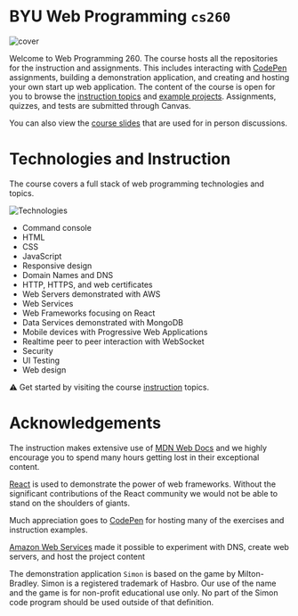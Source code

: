 # BYU **Web Programming** `cs260`

![cover](https://github.com/webprogramming260/.github/blob/main/profile/webprogrammingcover.jpg?raw=true)

Welcome to Web Programming 260. The course hosts all the repositories for the instruction and assignments. This includes interacting with [CodePen](https://codepen.io) assignments, building a demonstration application, and creating and hosting your own start up web application. The content of the course is open for you to browse the [instruction topics](https://github.com/webprogramming260/.github/blob/main/profile/instructionTopics.md#readme) and [example projects](https://github.com/webprogramming260/.github/blob/main/profile/essentials/simon/simon.md). Assignments, quizzes, and tests are submitted through Canvas.

You can also view the [course slides](https://github.com/webprogramming260/.github/blob/main/profile/slides/slides.md#readme) that are used for in person discussions.

# Technologies and Instruction

The course covers a full stack of web programming technologies and topics.

![Technologies](https://github.com/webprogramming260/.github/blob/main/profile/technologies.png?raw=true)

- Command console
- HTML
- CSS
- JavaScript
- Responsive design
- Domain Names and DNS
- HTTP, HTTPS, and web certificates
- Web Servers demonstrated with AWS
- Web Services
- Web Frameworks focusing on React
- Data Services demonstrated with MongoDB
- Mobile devices with Progressive Web Applications
- Realtime peer to peer interaction with WebSocket
- Security
- UI Testing
- Web design

⚠ Get started by visiting the course [instruction](https://github.com/webprogramming260/.github/blob/main/profile/instructionTopics.md#readme) topics.

# Acknowledgements

The instruction makes extensive use of [MDN Web Docs](https://developer.mozilla.org/) and we highly encourage you to spend many hours getting lost in their exceptional content.

[React](https://reactjs.org) is used to demonstrate the power of web frameworks. Without the significant contributions of the React community we would not be able to stand on the shoulders of giants.

Much appreciation goes to [CodePen](https://codepen.io) for hosting many of the exercises and instruction examples.

[Amazon Web Services](https://aws.amazon.com) made it possible to experiment with DNS, create web servers, and host the project content

The demonstration application `Simon` is based on the game by Milton-Bradley. Simon is a registered trademark of Hasbro. Our use of the name and the game is for non-profit educational use only. No part of the Simon code program should be used outside of that definition.
